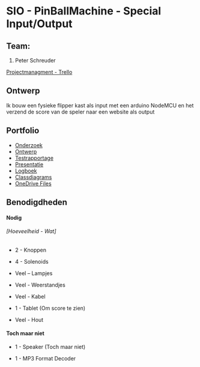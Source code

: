 ﻿# SIO - PinBallMachine - Special Input/Output

## Team:

1. Peter Schreuder

[Projectmanagment - Trello](https://trello.com/b/2Ilzt33Y/sio-pinball-machine)

## Ontwerp
Ik bouw een fysieke flipper kast als input met een arduino NodeMCU en het verzend de score van de speler naar een website als output 

## Portfolio
* [Onderzoek]()
* [Ontwerp]()
* [Testrapportage]()
* [Presentatie]()
* [Logboek](https://docs.google.com/document/d/1QCDX74J8gOg-z7i63uStQxrVylMrT_1izJQTszGkzzM/edit?usp=sharing)
* [Classdiagrams](https://www.lucidchart.com/invitations/accept/59d8f0a4-0ac7-4f5b-b716-aa253cd95437)
* [OneDrive Files](https://1drv.ms/f/s!AqnfQvux8HyjkuY_KbhUFyJT46fGug)

## Benodigdheden
#### Nodig
###### [Hoeveelheid - Wat]
* 2 - Knoppen

* 4 - Solenoids

* Veel – Lampjes

* Veel - Weerstandjes

* Veel - Kabel

* 1 - Tablet (Om score te zien)

* Veel - Hout


#### Toch maar niet
* 1 - Speaker (Toch maar niet)

* 1 - MP3 Format Decoder
